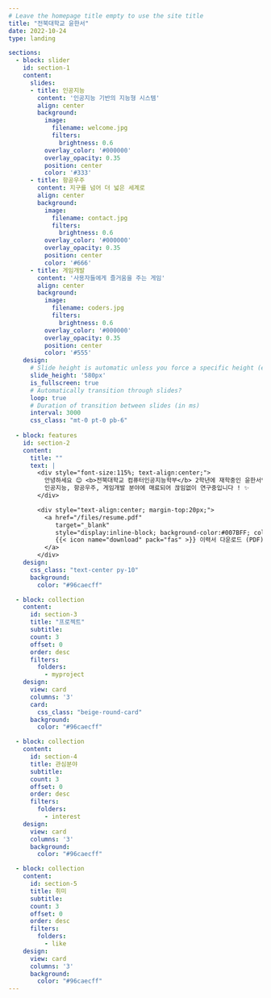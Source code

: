 ```yaml
---
# Leave the homepage title empty to use the site title
title: "전북대학교 윤한서"
date: 2022-10-24
type: landing

sections:
  - block: slider
    id: section-1
    content:
      slides:
      - title: 인공지능
        content: '인공지능 기반의 지능형 시스템'
        align: center
        background:
          image:
            filename: welcome.jpg
            filters:
              brightness: 0.6
          overlay_color: '#000000'
          overlay_opacity: 0.35
          position: center
          color: '#333'
      - title: 항공우주
        content: 지구를 넘어 더 넓은 세계로
        align: center
        background:
          image:
            filename: contact.jpg
            filters:
              brightness: 0.6
          overlay_color: '#000000'
          overlay_opacity: 0.35
          position: center
          color: '#666'
      - title: 게임개발
        content: '사용자들에게 즐거움을 주는 게임'
        align: center
        background:
          image:
            filename: coders.jpg
            filters:
              brightness: 0.6
          overlay_color: '#000000'
          overlay_opacity: 0.35
          position: center
          color: '#555'
    design:
      # Slide height is automatic unless you force a specific height (e.g. '400px')
      slide_height: '580px'
      is_fullscreen: true
      # Automatically transition through slides?
      loop: true
      # Duration of transition between slides (in ms)
      interval: 3000
      css_class: "mt-0 pt-0 pb-6"
  
  - block: features
    id: section-2
    content:
      title: ""
      text: |
        <div style="font-size:115%; text-align:center;">
          안녕하세요 😊 <b>전북대학교 컴퓨터인공지능학부</b> 2학년에 재학중인 윤한서입니다.<br>
          인공지능, 항공우주, 게임개발 분야에 매료되어 끊임없이 연구중입니다 ! ✨
        </div>

        <div style="text-align:center; margin-top:20px;">
          <a href="/files/resume.pdf" 
             target="_blank" 
             style="display:inline-block; background-color:#007BFF; color:white; padding:10px 20px; border-radius:8px; text-decoration:none; font-weight:600;">
             {{< icon name="download" pack="fas" >}} 이력서 다운로드 (PDF)
          </a>
        </div>
    design:
      css_class: "text-center py-10"
      background: 
        color: "#96caecff"   

  - block: collection
    content:
      id: section-3
      title: "프로젝트"
      subtitle: 
      count: 3
      offset: 0
      order: desc
      filters:
        folders:
          - myproject
    design:
      view: card
      columns: '3'
      card:
        css_class: "beige-round-card"
      background: 
        color: "#96caecff"

  - block: collection
    content:
      id: section-4
      title: 관심분야
      subtitle: 
      count: 3
      offset: 0
      order: desc
      filters:
        folders:
          - interest
    design:
      view: card
      columns: '3'
      background: 
        color: "#96caecff"

  - block: collection
    content:
      id: section-5
      title: 취미
      subtitle:
      count: 3
      offset: 0
      order: desc
      filters:
        folders:
          - like
    design:
      view: card
      columns: '3'
      background: 
        color: "#96caecff"
---
```

